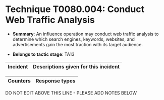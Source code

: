 # Technique T0080.004: Conduct Web Traffic Analysis

* **Summary**: An influence operation may conduct web traffic analysis to determine which search engines, keywords, websites, and advertisements gain the most traction with its target audience.

* **Belongs to tactic stage**: TA13


| Incident | Descriptions given for this incident |
| -------- | -------------------- |



| Counters | Response types |
| -------- | -------------- |


DO NOT EDIT ABOVE THIS LINE - PLEASE ADD NOTES BELOW